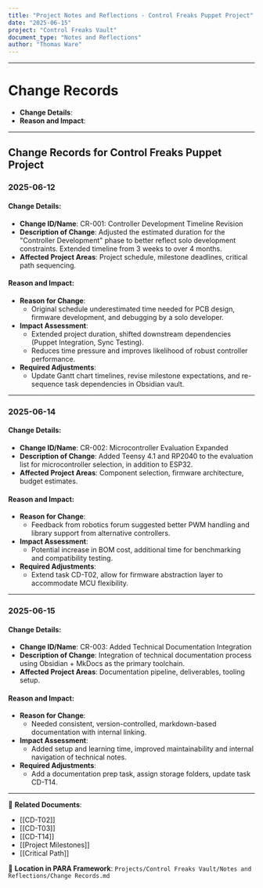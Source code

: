 ```yaml
---
title: "Project Notes and Reflections - Control Freaks Puppet Project"
date: "2025-06-15"
project: "Control Freaks Vault"
document_type: "Notes and Reflections"
author: "Thomas Ware"
---
```

---
# Change Records

- **Change Details**:
- **Reason and Impact**:

---

## Change Records for Control Freaks Puppet Project

### 2025-06-12

#### Change Details:
- **Change ID/Name**: CR-001: Controller Development Timeline Revision
- **Description of Change**: Adjusted the estimated duration for the "Controller Development" phase to better reflect solo development constraints. Extended timeline from 3 weeks to over 4 months.
- **Affected Project Areas**: Project schedule, milestone deadlines, critical path sequencing.

#### Reason and Impact:
- **Reason for Change**: 
  - Original schedule underestimated time needed for PCB design, firmware development, and debugging by a solo developer.
- **Impact Assessment**: 
  - Extended project duration, shifted downstream dependencies (Puppet Integration, Sync Testing).
  - Reduces time pressure and improves likelihood of robust controller performance.
- **Required Adjustments**: 
  - Update Gantt chart timelines, revise milestone expectations, and re-sequence task dependencies in Obsidian vault.

---

### 2025-06-14

#### Change Details:
- **Change ID/Name**: CR-002: Microcontroller Evaluation Expanded
- **Description of Change**: Added Teensy 4.1 and RP2040 to the evaluation list for microcontroller selection, in addition to ESP32.
- **Affected Project Areas**: Component selection, firmware architecture, budget estimates.

#### Reason and Impact:
- **Reason for Change**: 
  - Feedback from robotics forum suggested better PWM handling and library support from alternative controllers.
- **Impact Assessment**: 
  - Potential increase in BOM cost, additional time for benchmarking and compatibility testing.
- **Required Adjustments**: 
  - Extend task CD-T02, allow for firmware abstraction layer to accommodate MCU flexibility.

---

### 2025-06-15

#### Change Details:
- **Change ID/Name**: CR-003: Added Technical Documentation Integration
- **Description of Change**: Integration of technical documentation process using Obsidian + MkDocs as the primary toolchain.
- **Affected Project Areas**: Documentation pipeline, deliverables, tooling setup.

#### Reason and Impact:
- **Reason for Change**: 
  - Needed consistent, version-controlled, markdown-based documentation with internal linking.
- **Impact Assessment**: 
  - Added setup and learning time, improved maintainability and internal navigation of technical notes.
- **Required Adjustments**: 
  - Add a documentation prep task, assign storage folders, update task CD-T14.

---

🔗 **Related Documents**:
- [[CD-T02]]
- [[CD-T03]]
- [[CD-T14]]
- [[Project Milestones]]
- [[Critical Path]]

📁 **Location in PARA Framework**: `Projects/Control Freaks Vault/Notes and Reflections/Change Records.md`
